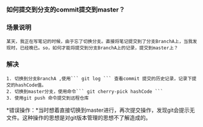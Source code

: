 
### 如何提交到分支的commit提交到master？

### 场景说明
    某天，我正在写笔记的时候，由于忘了切换分支。直接将笔记提交到了分支BranchA上，当我发现时，已经晚已。so，如何才能将提交到分支BranchA上的记录，提交到master上？
### 解决
    1. 切换到分支BranchA ,使用``` git log ``` 查看commit 提交的历史记录，记录下提交的hashCode值。
    2. 切换到master分支，使用命令``` git cherry-pick hashCode ```
    3. 使用git push 命令提交到远程仓库

  *错误操作：*当时想着直接切换到master进行，再次提交操作，发现git会提示无文件。这种操作的思想是对git版本管理的思想不了解造成的。
